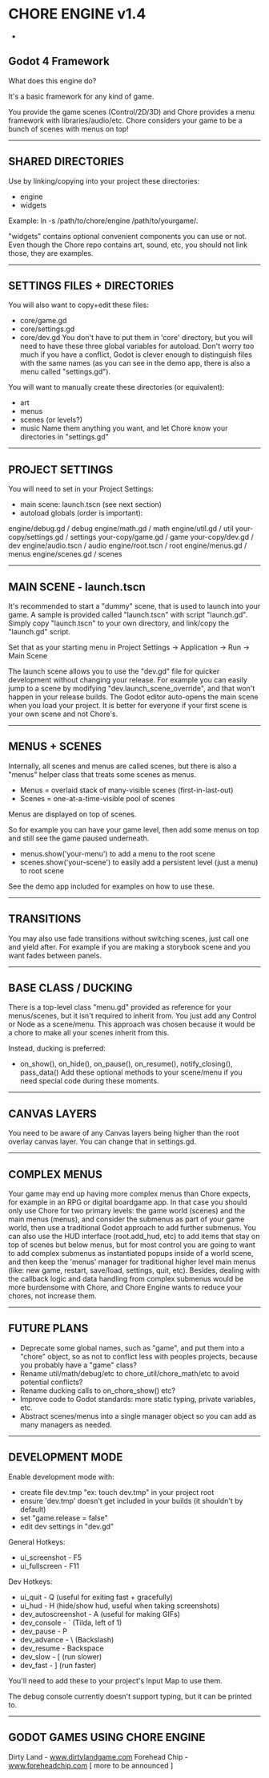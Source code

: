# CHORE ENGINE v1.4
-
Godot 4 Framework
---

What does this engine do?

It's a basic framework for any kind of game.

You provide the game scenes (Control/2D/3D) and Chore provides a menu framework with libraries/audio/etc. Chore considers your game to be a bunch of scenes with menus on top!

---
SHARED DIRECTORIES
---

Use by linking/copying into your project these directories:
- engine
- widgets

Example: ln -s /path/to/chore/engine /path/to/yourgame/.

"widgets" contains optional convenient components you can use or not. Even though the Chore repo contains art, sound, etc, you should not link those, they are examples.

---
SETTINGS FILES + DIRECTORIES
---

You will also want to copy+edit these files:
- core/game.gd
- core/settings.gd
- core/dev.gd
You don't have to put them in 'core' directory, but you will need to have these three global variables for autoload. Don't worry too much if you have a conflict, Godot is clever enough to distinguish files with the same names (as you can see in the demo app, there is also a menu called "settings.gd").

You will want to manually create these directories (or equivalent):
- art
- menus
- scenes (or levels?)
- music
Name them anything you want, and let Chore know your directories in "settings.gd"

---
PROJECT SETTINGS
---

You will need to set in your Project Settings:
- main scene: launch.tscn (see next section)
- autoload globals (order is important):

engine/debug.gd / debug
engine/math.gd / math
engine/util.gd / util
your-copy/settings.gd / settings
your-copy/game.gd / game
your-copy/dev.gd / dev
engine/audio.tscn / audio
engine/root.tscn / root
engine/menus.gd / menus
engine/scenes.gd / scenes

---
MAIN SCENE - launch.tscn
---
It's recommended to start a "dummy" scene, that is used to launch into your game. A sample is provided called "launch.tscn" with script "launch.gd". Simply copy "launch.tscn" to your own directory, and link/copy the "launch.gd" script.

Set that as your starting menu in Project Settings -> Application -> Run -> Main Scene

The launch scene allows you to use the "dev.gd" file for quicker development without changing your release. For example you can easily jump to a scene by modifying "dev.launch_scene_override", and that won't happen in your release builds. The Godot editor auto-opens the main scene when you load your project. It is better for everyone if your first scene is your own scene and not Chore's.

---
MENUS + SCENES
---
Internally, all scenes and menus are called scenes, but there is also a "menus" helper class that treats some scenes as menus.

- Menus = overlaid stack of many-visible scenes (first-in-last-out)
- Scenes = one-at-a-time-visible pool of scenes

Menus are displayed on top of scenes.

So for example you can have your game level, then add some menus on top and still see the game paused underneath.

- menus.show('your-menu') to add a menu to the root scene
- scenes.show('your-scene') to easily add a persistent level (just a menu) to root scene

See the demo app included for examples on how to use these.

---
TRANSITIONS
---
You may also use fade transitions without switching scenes, just call one and yield after.
For example if you are making a storybook scene and you want fades between panels.

---
BASE CLASS / DUCKING
---
There is a top-level class "menu.gd" provided as reference for your menus/scenes, but it isn't required to inherit from. You just add any Control or Node as a scene/menu. This approach was chosen because it would be a chore to make all your scenes inherit from this.

Instead, ducking is preferred:
- on_show(), on_hide(), on_pause(), on_resume(), notify_closing(), pass_data()
Add these optional methods to your scene/menu if you need special code during these moments.

---
CANVAS LAYERS
---
You need to be aware of any Canvas layers being higher than the root overlay canvas layer. You can change that in settings.gd. 

---
COMPLEX MENUS
---
Your game may end up having more complex menus than Chore expects, for example in an RPG or digital boardgame app. In that case you should only use Chore for two primary levels: the game world (scenes) and the main menus (menus), and consider the submenus as part of your game world, then use a traditional Godot approach to add further submenus. You can also use the HUD interface (root.add_hud, etc) to add items that stay on top of scenes but below menus, but for most control you are going to want to add complex submenus as instantiated popups inside of a world scene, and then keep the 'menus' manager for traditional higher level main menus (like: new game, restart, save/load, settings, quit, etc). Besides, dealing with the callback logic and data handling from complex submenus would be more burdensome with Chore, and Chore Engine wants to reduce your chores, not increase them.

---
FUTURE PLANS
---
- Deprecate some global names, such as "game", and put them into a "chore" object, so as not to conflict less with peoples projects, because you probably have a "game" class?
- Rename util/math/debug/etc to chore_util/chore_math/etc to avoid potential conflicts?
- Rename ducking calls to on_chore_show() etc?
- Improve code to Godot standards: more static typing, private variables, etc.
- Abstract scenes/menus into a single manager object so you can add as many managers as needed.

---
DEVELOPMENT MODE
---

Enable development mode with:
- create file dev.tmp "ex: touch dev.tmp" in your project root
- ensure 'dev.tmp' doesn't get included in your builds (it shouldn't by default)
- set "game.release = false"
- edit dev settings in "dev.gd"

General Hotkeys:
- ui_screenshot - F5
- ui_fullscreen - F11

Dev Hotkeys:
- ui_quit - Q (useful for exiting fast + gracefully)
- ui_hud - H (hide/show hud, useful when taking screenshots)
- dev_autoscreenshot - A (useful for making GIFs)
- dev_console - ` (Tilda, left of 1)
- dev_pause - P
- dev_advance - \ (Backslash)
- dev_resume - Backspace
- dev_slow - [ (run slower)
- dev_fast - ] (run faster)

You'll need to add these to your project's Input Map to use them.

The debug console currently doesn't support typing, but it can be printed to.

---
GODOT GAMES USING CHORE ENGINE
---
Dirty Land - www.dirtylandgame.com
Forehead Chip - www.foreheadchip.com
[ more to be announced ]


